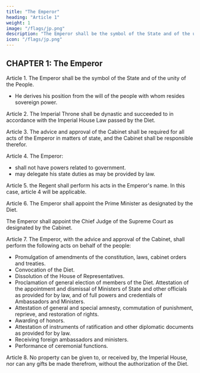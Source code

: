 ```yaml
---
title: "The Emperor"
heading: "Article 1"
weight: 1
image: "/flags/jp.png"
description: "The Emperor shall be the symbol of the State and of the unity of the People"
icon: "/flags/jp.png"
---
```


<!-- THE CONSTITUTION OF JAPAN Promulgated on November 3, 1946 Came into effect on May 3, 1947  -->

<!-- We, the Japanese people, acting through our duly elected representatives in the National Diet, determined that we shall secure for ourselves and our posterity the fruits of peaceful cooperation with all nations and the blessings of liberty throughout this land, and resolved that never again shall we be visited with the horrors of war through the action of government, do proclaim that sovereign power resides with the people and do firmly establish this Constitution. Government is a sacred trust of the people, the authority for which is derived from the people, the powers of which are exercised by the representatives of the people, and the benefits of which are enjoyed by the people. This is a universal principle of mankind upon which this Constitution is founded. We reject and revoke all constitutions, laws, ordinances, and rescripts in conflict herewith. We, the Japanese people, desire peace for all time and are deeply conscious of the high ideals controlling human relationship, and we have determined to preserve our security and existence, trusting in the justice and faith of the peace-loving peoples of the world. We desire to occupy an honored place in an international society striving for the preservation of peace, and the banishment of tyranny and slavery, oppression and intolerance for all time from the earth. We recognize that all peoples of the world have the right to live in peace, free from fear and want. We believe that no nation is responsible to itself alone, but that laws of political morality are universal; and that obedience to such laws is incumbent upon all nations who would sustain their own sovereignty and justify their sovereign relationship with other nations. We, the Japanese people, pledge our national honor to accomplish these high ideals and purposes with all our resources.  -->


## CHAPTER 1: The Emperor 

Article 1. The Emperor shall be the symbol of the State and of the unity of the People.
- He derives his position from the will of the people with whom resides sovereign power. 

Article 2. The Imperial Throne shall be dynastic and succeeded to in accordance with the Imperial House Law passed by the Diet. 

Article 3. The advice and approval of the Cabinet shall be required for all acts of the Emperor in matters of state, and the Cabinet shall be responsible therefor. 

Article 4. The Emperor:
-  shall <!-- perform only such acts in matters of state as are provided for in this Constitution and he shall --> not have powers related to government. 
- may delegate his state duties as may be provided by law.

Article 5. <!-- When, in accordance with the Imperial House Law, a Regency is established, --> the Regent shall perform his acts <!-- in matters of state --> in the Emperor's name. In this case, article 4 will be applicable. 

Article 6. The Emperor shall appoint the Prime Minister as designated by the Diet. 

The Emperor shall appoint the Chief Judge of the Supreme Court as designated by the Cabinet. 

Article 7. The Emperor, with the advice and approval of the Cabinet, shall perform the following acts on behalf of the people: 
- Promulgation of amendments of the constitution, laws, cabinet orders and treaties. 
- Convocation of the Diet. 
- Dissolution of the House of Representatives. 
- Proclamation of general election of members of the Diet. Attestation of the appointment and dismissal of Ministers of State and other officials as provided for by law, and of full powers and credentials of Ambassadors and Ministers. 
- Attestation of general and special amnesty, commutation of punishment, reprieve, and restoration of rights. 
- Awarding of honors.
- Attestation of instruments of ratification and other diplomatic documents as provided for by law. 
- Receiving foreign ambassadors and ministers. 
- Performance of ceremonial functions. 

Article 8. No property can be given to, or received by, the Imperial House, nor can any gifts be made therefrom, without the authorization of the Diet. 
